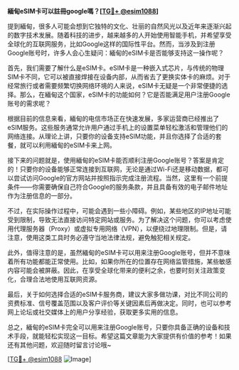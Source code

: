 **緬甸eSIM卡可以註冊google嗎？[[TG💪+ @esim1088](https://t.me/s/esim1088)]**

提到緬甸，很多人可能会想到它独特的文化、壮丽的自然风光以及近年来逐渐兴起的数字技术发展。随着科技的进步，越来越多的人开始使用智能手机，并希望享受全球化的互联网服务，比如Google这样的国际性平台。然而，当涉及到注册Google账号时，许多人会心生疑问：緬甸的eSIM卡是否能够支持这一操作呢？

首先，我们需要了解什么是eSIM卡。eSIM卡是一种嵌入式芯片，与传统的物理SIM卡不同，它可以被直接焊接在设备内部，从而省去了更换实体卡的麻烦。对于经常旅行或者需要频繁切换网络环境的人来说，eSIM卡无疑是一个非常便捷的选择。那么，在緬甸这个国家，eSIM卡的功能如何？它是否能满足用户注册Google账号的需求呢？

根据目前的信息来看，緬甸的电信市场正在快速发展，多家运营商已经推出了eSIM服务。这些服务通常允许用户通过手机上的设置菜单轻松激活和管理他们的网络连接。从理论上讲，只要你的设备支持eSIM功能，并且你选择了合适的套餐，就可以利用緬甸的eSIM卡来上网。

接下来的问题就是，使用緬甸的eSIM卡能否顺利注册Google账号？答案是肯定的！只要你的设备能够正常连接到互联网，无论是通过Wi-Fi还是移动数据，都可以尝试访问Google的官方网站并按照指示完成注册流程。当然，这里有一个前提条件——你需要确保自己符合Google的服务条款，并且具备有效的电子邮件地址作为注册信息的一部分。

不过，在实际操作过程中，可能会遇到一些小障碍。例如，某些地区的IP地址可能受到限制，导致无法直接访问特定网站或服务。为了解决这个问题，你可以考虑使用代理服务器（Proxy）或虚拟专用网络（VPN），以便绕过地理限制。但是，请注意，使用这类工具时务必遵守当地法律法规，避免触犯相关规定。

此外，值得注意的是，虽然緬甸的eSIM卡可以用来注册Google账号，但并不意味着所有功能都能正常使用。比如，如果你所在的位置存在网络监管措施，某些敏感内容可能会被屏蔽。因此，在享受全球化带来的便利之余，也要时刻关注政策变化，合理合法地使用互联网资源。

最后，关于如何选择合适的eSIM卡服务商，建议大家多做功课，对比不同公司的资费标准、信号覆盖范围以及客户评价等关键因素后再做决定。同时，也可以参考网上论坛或社交媒体上的用户分享经验，获取更多实用的信息。

总之，緬甸的eSIM卡完全可以用来注册Google账号，只要你具备正确的设备和技术手段，就能轻松实现这一目标。希望这篇文章能为大家提供有价值的参考！如果还有其他问题，欢迎随时留言讨论哦~

[[TG💪+ @esim1088](https://t.me/s/esim1088) ![Image](https://i.postimg.cc/4NQfJmqS/Snipaste-2025-05-13-00-14-12.png)]